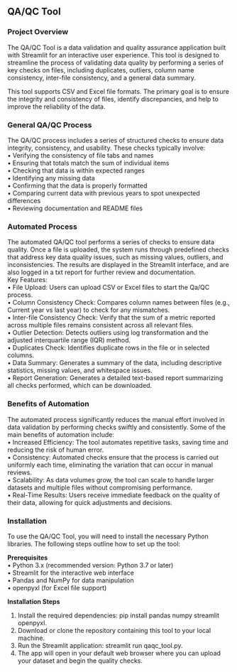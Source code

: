 ## QA/QC Tool 


### Project Overview
The QA/QC Tool is a data validation and quality assurance application built with Streamlit for an interactive user experience. This tool is designed to streamline the process of validating data quality by performing a series of key checks on files, including duplicates, outliers, column name consistency, inter-file consistency, and a general data summary.

This tool supports CSV and Excel file formats. The primary goal is to ensure the integrity and consistency of files, identify discrepancies, and help to improve the reliability of the data.

### General QA/QC Process 
The QA/QC process includes a series of structured checks to ensure data integrity, consistency, and usability. These checks typically involve:\
•	Verifying the consistency of file tabs and names\
•	Ensuring that totals match the sum of individual items\
•	Checking that data is within expected ranges\
•	Identifying any missing data\
•	Confirming that the data is properly formatted\
•	Comparing current data with previous years to spot unexpected differences\
•	Reviewing documentation and README files

### Automated Process
The automated QA/QC tool performs a series of checks to ensure data quality. Once a file is uploaded, the system runs through predefined checks that address key data quality issues, such as missing values, outliers, and inconsistencies. The results are displayed in the Streamlit interface, and are also logged in a txt report for further review and documentation.\
Key Features:\
• File Upload: Users can upload CSV or Excel files to start the Qa/QC process.\
• Column Consistency Check: Compares column names between files (e.g., Current year vs last year) to check for any mismatches.\
• Inter-file Consistency Check: Verify that the sum of a metric reported across multiple files remains consistent across all relevant files.\
• Outlier Detection: Detects outliers using log transformation and the adjusted interquartile range (IQR) method.\
• Duplicates Check: Identifies duplicate rows in the file or in selected columns.\
• Data Summary: Generates a summary of the data, including descriptive statistics, missing values, and whitespace issues.\
• Report Generation: Generates a detailed text-based report summarizing all checks performed, which can be downloaded.

### Benefits of Automation
The automated process significantly reduces the manual effort involved in data validation by performing checks swiftly and consistently. Some of the main benefits of automation include:\
• Increased Efficiency: The tool automates repetitive tasks, saving time and reducing the risk of human error.\
• Consistency: Automated checks ensure that the process is carried out uniformly each time, eliminating the variation that can occur in manual reviews.\
• Scalability: As data volumes grow, the tool can scale to handle larger datasets and multiple files without compromising performance.\
• Real-Time Results: Users receive immediate feedback on the quality of their data, allowing for quick adjustments and decisions.

### Installation 
To use the QA/QC Tool, you will need to install the necessary Python libraries. The following steps outline how to set up the tool:

**Prerequisites**\
• Python 3.x (recommended version: Python 3.7 or later)\
• Streamlit for the interactive web interface\
• Pandas and NumPy for data manipulation\
• openpyxl (for Excel file support)

**Installation Steps**
1. Install the required dependencies: pip install pandas numpy streamlit openpyxl.
2. Download or clone the repository containing this tool to your local machine.
3. Run the Streamlit application: streamlit run qaqc_tool.py.
4. The app will open in your default web browser where you can upload your dataset and begin the quality checks.
